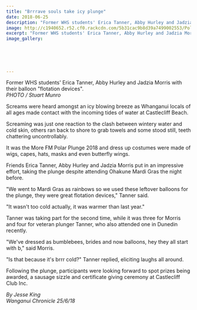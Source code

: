 ```yaml
---
title: "Brrrave souls take icy plunge"
date: 2018-06-25
description: "Former WHS students' Erica Tanner, Abby Hurley and Jadzia Morris with their balloon \"flotation devices\"..."
image: http://c1940652.r52.cf0.rackcdn.com/5b31cac9b8d39a7499002553/Polar-Plunge-2018.gif
excerpt: "Former WHS students' Erica Tanner, Abby Hurley and Jadzia Morris with their balloon \"flotation devices\"."
image_gallery:
    
    
    
    
    
---
```


<p><span>Former WHS students' Erica Tanner, Abby Hurley and Jadzia Morris with their balloon "flotation devices". <br /><em>PHOTO / Stuart Munro</em></span></p>
<p class="element element-paragraph">Screams were heard amongst an icy blowing breeze as Whanganui locals of all ages made contact with the incoming tides of water at Castlecliff Beach.</p>
<p class="element element-paragraph">Screaming was just one reaction to the clash between wintery water and cold skin, others ran back to shore to grab towels and some stood still, teeth chattering uncontrollably.</p>
<p class="element element-paragraph">It was the More FM Polar Plunge 2018 and dress up costumes were made of wigs, capes, hats, masks and even butterfly wings.</p>
<p class="element element-paragraph">Friends Erica Tanner, Abby Hurley and Jadzia Morris put in an impressive effort, taking the plunge despite attending Ohakune Mardi Gras the night before.</p>
<p class="element element-paragraph">"We went to Mardi Gras as rainbows so we used these leftover balloons for the plunge, they were great flotation devices," Tanner said.</p>
<p class="element element-paragraph">"It wasn't too cold actually, it was warmer than last year."</p>
<p class="element element-paragraph">Tanner was taking part for the second time, while it was three for Morris and four for veteran plunger Tanner, who also attended one in Dunedin recently.</p>
<p class="element element-paragraph">"We've dressed as bumblebees, brides and now balloons, hey they all start with b," said Morris.</p>
<p class="element element-paragraph">"Is that because it's brrr cold?" Tanner replied, eliciting laughs all around.</p>
<p class="element element-paragraph">Following the plunge, participants were looking forward to spot prizes being awarded, a sausage sizzle and certificate giving ceremony at Castlecliff Club Inc.</p>
<p><em>By Jesse King<br />Wanganui Chronicle 25/6/18</em></p>

